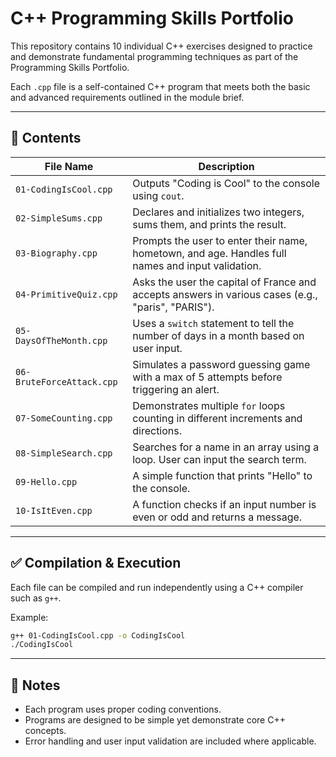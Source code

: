 # C++ Programming Skills Portfolio

This repository contains 10 individual C++ exercises designed to practice and demonstrate fundamental programming techniques as part of the Programming Skills Portfolio.

Each `.cpp` file is a self-contained C++ program that meets both the basic and advanced requirements outlined in the module brief.

---

## 📁 Contents

| File Name               | Description |
|------------------------|-------------|
| `01-CodingIsCool.cpp`  | Outputs "Coding is Cool" to the console using `cout`. |
| `02-SimpleSums.cpp`    | Declares and initializes two integers, sums them, and prints the result. |
| `03-Biography.cpp`     | Prompts the user to enter their name, hometown, and age. Handles full names and input validation. |
| `04-PrimitiveQuiz.cpp` | Asks the user the capital of France and accepts answers in various cases (e.g., "paris", "PARIS"). |
| `05-DaysOfTheMonth.cpp`| Uses a `switch` statement to tell the number of days in a month based on user input. |
| `06-BruteForceAttack.cpp` | Simulates a password guessing game with a max of 5 attempts before triggering an alert. |
| `07-SomeCounting.cpp`  | Demonstrates multiple `for` loops counting in different increments and directions. |
| `08-SimpleSearch.cpp`  | Searches for a name in an array using a loop. User can input the search term. |
| `09-Hello.cpp`         | A simple function that prints "Hello" to the console. |
| `10-IsItEven.cpp`      | A function checks if an input number is even or odd and returns a message. |

---

## ✅ Compilation & Execution

Each file can be compiled and run independently using a C++ compiler such as `g++`.

Example:
```bash
g++ 01-CodingIsCool.cpp -o CodingIsCool
./CodingIsCool
```

---

## 📝 Notes

- Each program uses proper coding conventions.
- Programs are designed to be simple yet demonstrate core C++ concepts.
- Error handling and user input validation are included where applicable.
